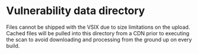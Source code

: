 # Vulnerability data directory

Files cannot be shipped with the VSIX due to size limitations on the upload. Cached files will be pulled into this directory from a CDN prior to executing the scan to avoid downloading and processing from the ground up on every build.